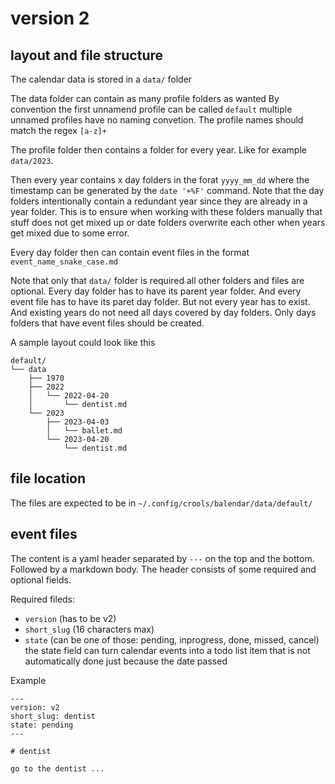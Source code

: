 # version 2

## layout and file structure

The calendar data is stored in a `data/` folder

The data folder can contain as many profile folders as wanted
By convention the first unnamend profile can be called `default`
multiple unnamed profiles have no naming convetion.
The profile names should match the regex `[a-z]+`

The profile folder then contains a folder for every year.
Like for example `data/2023`.

Then every year contains x day folders in the forat
`yyyy_mm_dd` where the timestamp can be generated by the `date '+%F'` command.
Note that the day folders intentionally contain a redundant year since they are already in
a year folder. This is to ensure when working with these folders manually that stuff does not
get mixed up or date folders overwrite each other when years get mixed due to some error.

Every day folder then can contain event files in the format `event_name_snake_case.md`

Note that only that `data/` folder is required all other folders and files are optional.
Every day folder has to have its parent year folder. And every event file has to have its paret day folder.
But not every year has to exist.
And existing years do not need all days covered by day folders. Only days folders that have event files
should be created.


A sample layout could look like this

```
default/
└── data
    ├── 1970
    ├── 2022
    │   └── 2022-04-20
    │       └── dentist.md
    └── 2023
        ├── 2023-04-03
        │   └── ballet.md
        └── 2023-04-20
            └── dentist.md
```

## file location

The files are expected to be in `~/.config/crools/balendar/data/default/`

## event files

The content is a yaml header separated by ``---`` on the top and the bottom. Followed by a markdown body.
The header consists of some required and optional fields.

Required fileds:
 - `version` (has to be v2)
 - `short_slug` (16 characters max)
 - `state` (can be one of those: pending, inprogress, done, missed, cancel)
   the state field can turn calendar events into a todo list item
   that is not automatically done just because the date passed

Example

```
---
version: v2
short_slug: dentist
state: pending
---

# dentist

go to the dentist ...
